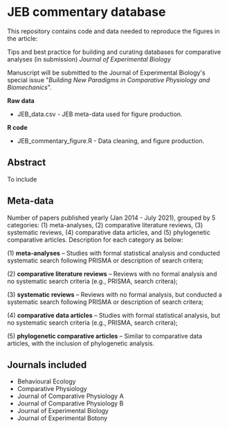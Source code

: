 # JEB commentary database

This repository contains code and data needed to reproduce the figures in the article:

Tips and best practice for building and curating databases for comparative analyses (in submission) *Journal of Experimental Biology*

Manuscript will be submitted to the Journal of Experimental Biology's special issue "*Building New Paradigms in Comparative Physiology and Biomechanics*".

**Raw data**
- JEB_data.csv - JEB meta-data used for figure production.

**R code**
- JEB_commentary_figure.R - Data cleaning, and figure production.

## Abstract
To include

## Meta-data
Number of papers published yearly (Jan 2014 - July 2021), grouped by 5 categories: (1) meta-analyses, (2) comparative literature reviews, (3) systematic reviews, (4) comparative data articles, and (5) phylogenetic comparative articles. Description for each category as below:

(1) **meta-analyses** – Studies with formal statistical analysis and conducted systematic search following PRISMA or description of search critera;

(2) **comparative literature reviews** – Reviews with no formal analysis and no systematic search criteria (e.g., PRISMA, search critera);

(3) **systematic reviews** – Reviews with no formal analysis, but conducted a systematic search following PRISMA or description of search critera;

(4) **comparative data articles** – Studies with formal statistical analysis, but no systematic search criteria (e.g., PRISMA, search critera);

(5) **phylogenetic comparative articles** – Similar to comparative data articles, with the inclusion of phylogenetic analysis.

## Journals included
- Behavioural Ecology
- Comparative Physiology
- Journal of Comparative Physiology A
- Journal of Comparative Physiology B
- Journal of Experimental Biology
- Journal of Experimental Botony
